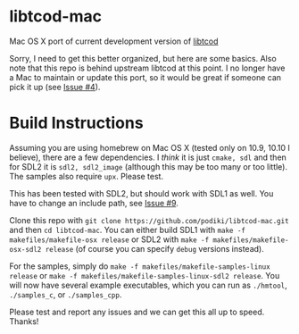libtcod-mac
===========

Mac OS X port of current development version of [libtcod](https://bitbucket.org/libtcod/libtcod)

Sorry, I need to get this better organized, but here are some basics.
Also note that this repo is behind upstream libtcod at this
point. I no longer have a Mac to maintain or update this port,
so it would be great if someone can pick it up (see [Issue #4](https://github.com/podiki/libtcod-mac/issues/4)).

Build Instructions
==================

Assuming you are using homebrew on Mac OS X (tested only on 10.9,
10.10 I believe), there are a few dependencies. I *think* it is just
`cmake, sdl` and then for SDL2 it is `sdl2, sdl2_image` (although this
may be too many or too little). The samples also require `upx`. Please
test.

This has been tested with SDL2, but should work with SDL1 as well.
You have to change an include path, see [Issue #9](https://github.com/podiki/libtcod-mac/issues/9).

Clone this repo with `git clone
https://github.com/podiki/libtcod-mac.git` and then `cd libtcod-mac`.
You can either build SDL1 with `make -f makefiles/makefile-osx
release` or SDL2 with `make -f makefiles/makefile-osx-sdl2 release`
(of course you can specify `debug` versions instead).

For the samples, simply do `make -f makefiles/makefile-samples-linux
release` or `make -f makefiles/makefile-samples-linux-sdl2 release`.
You will now have several example executables, which you can run as
`./hmtool`, `./samples_c`, or `./samples_cpp`.

Please test and report any issues and we can get this all up to speed.
Thanks!
